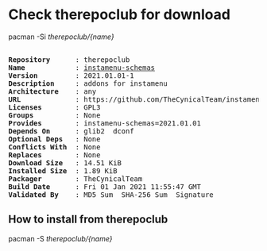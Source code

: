 # Check therepoclub for download

        
pacman -Si *therepoclub/{name}*

<div class="highlight"><pre class="highlight"><text>
<b>Repository</b>      : therepoclub
<b>Name</b>            : <a href='../../x86_64/instamenu-schemas-2021.01.10-1-any.pkg.tar.zst'>instamenu-schemas</a>
<b>Version</b>         : 2021.01.01-1
<b>Description</b>     : addons for instamenu
<b>Architecture</b>    : any
<b>URL</b>             : https://github.com/TheCynicalTeam/instamenu-schemas
<b>Licenses</b>        : GPL3
<b>Groups</b>          : None
<b>Provides</b>        : instamenu-schemas=2021.01.01
<b>Depends On</b>      : glib2  dconf
<b>Optional Deps</b>   : None
<b>Conflicts With</b>  : None
<b>Replaces</b>        : None
<b>Download Size</b>   : 14.51 KiB
<b>Installed Size</b>  : 1.89 KiB
<b>Packager</b>        : TheCynicalTeam <wayne6324@gmail.com>
<b>Build Date</b>      : Fri 01 Jan 2021 11:55:47 GMT
<b>Validated By</b>    : MD5 Sum  SHA-256 Sum  Signature
</text></pre></div>

## How to install from therepoclub

        
pacman -S *therepoclub/{name}*
